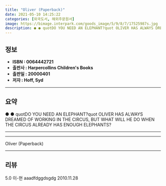 ```yaml
---
title: "Oliver (Paperback)"
date: 2021-05-10 14:25:22
categories: [외국도서, 해외주문원서]
image: https://bimage.interpark.com/goods_image/5/9/8/7/17525987s.jpg
description: ● ● quotDO YOU NEED AN ELEPHANT?quot OLIVER HAS ALWAYS DREAMED OF WORKING IN THE CIRCUS, BUT WHAT WILL HE DO WHEN THE CIRCUS ALREADY HAS ENOUGH ELEPHANTS?
---
```


## **정보**

- **ISBN : 0064442721**
- **출판사 : Harpercollins Children's Books**
- **출판일 : 20000401**
- **저자 : Hoff, Syd**

------



## **요약**

●  ●  quotDO YOU NEED AN ELEPHANT?quot OLIVER HAS ALWAYS DREAMED OF WORKING IN THE CIRCUS, BUT WHAT WILL HE DO WHEN THE CIRCUS ALREADY HAS ENOUGH ELEPHANTS?

------



------


Oliver (Paperback) 

------


## **리뷰** 

5.0 이-현 aaadfdggdsgdg 2010.11.28 <br/>
